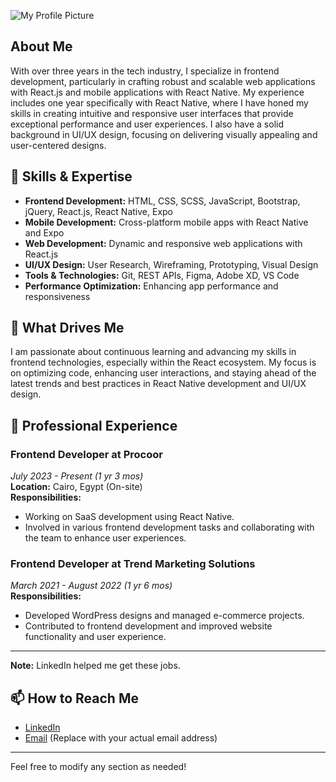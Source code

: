 
![My Profile Picture](https://media.licdn.com/dms/image/v2/D4D16AQFfl26sCezwcw/profile-displaybackgroundimage-shrink_350_1400/profile-displaybackgroundimage-shrink_350_1400/0/1725153116834?e=1730937600&v=beta&t=hHwuCLmAEsKHD5Y5F1auCc1aer2-PASN8YjAZJcWlaI)

## About Me

With over three years in the tech industry, I specialize in frontend development, particularly in crafting robust and scalable web applications with React.js and mobile applications with React Native. My experience includes one year specifically with React Native, where I have honed my skills in creating intuitive and responsive user interfaces that provide exceptional performance and user experiences. I also have a solid background in UI/UX design, focusing on delivering visually appealing and user-centered designs.

## 🔧 Skills & Expertise

- **Frontend Development:** HTML, CSS, SCSS, JavaScript, Bootstrap, jQuery, React.js, React Native, Expo
- **Mobile Development:** Cross-platform mobile apps with React Native and Expo
- **Web Development:** Dynamic and responsive web applications with React.js
- **UI/UX Design:** User Research, Wireframing, Prototyping, Visual Design
- **Tools & Technologies:** Git, REST APIs, Figma, Adobe XD, VS Code
- **Performance Optimization:** Enhancing app performance and responsiveness

## 🚀 What Drives Me

I am passionate about continuous learning and advancing my skills in frontend technologies, especially within the React ecosystem. My focus is on optimizing code, enhancing user interactions, and staying ahead of the latest trends and best practices in React Native development and UI/UX design.

## 🏢 Professional Experience

### **Frontend Developer at Procoor**
*July 2023 - Present (1 yr 3 mos)*  
**Location:** Cairo, Egypt (On-site)  
**Responsibilities:**
- Working on SaaS development using React Native.
- Involved in various frontend development tasks and collaborating with the team to enhance user experiences.

### **Frontend Developer at Trend Marketing Solutions**
*March 2021 - August 2022 (1 yr 6 mos)*  
**Responsibilities:**
- Developed WordPress designs and managed e-commerce projects.
- Contributed to frontend development and improved website functionality and user experience.

---

**Note:** LinkedIn helped me get these jobs.

## 📫 How to Reach Me

- [LinkedIn](https://www.linkedin.com/in/taha-alaa-05612a2b7/)
- [Email](tahaalaamohamed99@gmail.com) (Replace with your actual email address)

---

Feel free to modify any section as needed!
